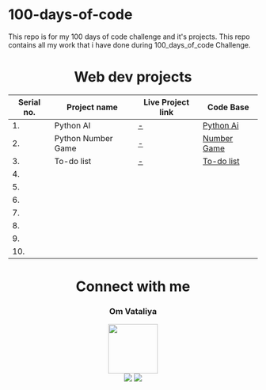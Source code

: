 # 100-days-of-code
 This repo is for my 100 days of code challenge and it's projects.
 This repo contains all my work that i have done during 100_days_of_code Challenge.
 
<h1 id="Dhruvi" align="center"> Web dev projects</h1>

<div align="center">

| Serial no. | Project name        | Live Project link                                                | Code Base                                   |
|------------|---------------------|------------------------------------------------------------------|---------------------------------------------|
|     1.     | Python AI           | [-]( )                                                           | [Python Ai](https://github.com/Omcodes23/The-100-Days-0f-code/tree/b16af68d4acc45235836ea47a5a508cc4add6bdb/1) |
|     2.     | Python Number Game  | [-]()                                                             | [Number Game](https://github.com/Omcodes23/The-100-Days-0f-code/tree/b16af68d4acc45235836ea47a5a508cc4add6bdb/3) |
|     3.     | To-do list          | [-]()                                                            | [To-do list](https://github.com/Omcodes23/The-100-Days-0f-code/tree/b16af68d4acc45235836ea47a5a508cc4add6bdb/10) |
|     4.     |			               | []()								                                              | []() |
|     5.     |    		             | []()             						                                    | []() |
|     6.     |   		               | []()                  					                                  | []() |
|     7.     |  		               | []()         						                                        | []() |    
|     8.     |  		               | []()     						                                            | []() |
|     9.     | 			               | []() 							                                              | []() |
|     10.    | 			               | []() 							                                              | []() |

</div>

<h1 align="center">Connect with me</h1>

<h3 align="center">Om Vataliya</h3>
<div align="center">
<img width="100" src="[https://twitter.com/Om_codes/photo](https://pbs.twimg.com/profile_images/1657772603308937217/H78lhyxh_400x400.jpg)"/>
</div>

<div align="center">
<a href="https://github.com/Omcodes23"><img src="https://img.shields.io/badge/GitHub-100000?style=for-the-badge&logo=github&logoColor=white"/></a>
<a href="https://twitter.com/Om_codes"><img src="https://img.shields.io/badge/Twitter-1DA1F2?style=for-the-badge&logo=twitter&logoColor=white"/></a>
</div>
